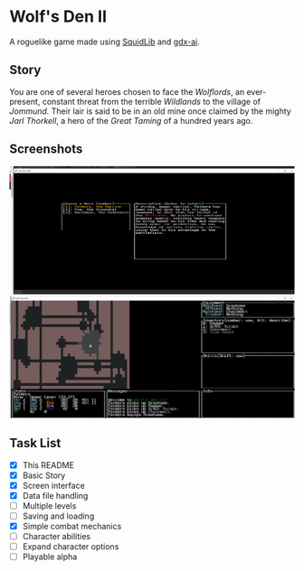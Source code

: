 # Wolf's Den II

A roguelike game  made using [SquidLib](https://github.com/SquidPony/SquidLib)
and [gdx-ai](https://github.com/libgdx/gdx-ai).

## Story

You are one of several heroes chosen to face the *Wolflords*,
an ever-present, constant threat from the terrible *Wildlands* to the
village of *Jommund.* Their lair is said to be in an old mine once claimed
by the mighty *Jarl Thorkell*, a hero of the *Great Taming* of a hundred
years ago.

## Screenshots
![Character Creation](/screenshots/charselect.png)
![In the Mine](/screenshots/mine.png)

## Task List

- [x] This README
- [x] Basic Story
- [x] Screen interface
- [x] Data file handling
- [ ] Multiple levels
- [ ] Saving and loading
- [x] Simple combat mechanics
- [ ] Character abilities
- [ ] Expand character options
- [ ] Playable alpha